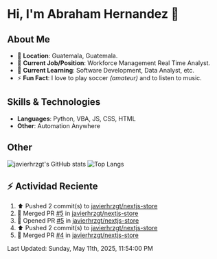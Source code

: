 # Hi, I'm Abraham Hernandez 👋

## About Me

- 📍 **Location**: Guatemala, Guatemala.
- 💼 **Current Job/Position**: Workforce Management Real Time Analyst.
- 🌱 **Current Learning**: Software Development, Data Analyst, etc.
- ⚡ **Fun Fact**: I love to play soccer *(amateur)* and to listen to music.

## Skills & Technologies

- **Languages**: Python, VBA, JS, CSS, HTML
- **Other**: Automation Anywhere

## Other

![javierhrzgt's GitHub stats](https://github-readme-stats.vercel.app/api?username=javierhrzgt&theme=shadowblue&show_icons=true)
![Top Langs](https://github-readme-stats.vercel.app/api/top-langs/?username=javierhrzgt&layout=compact)

## :zap: Actividad Reciente
<!--RECENT_ACTIVITY:start-->
1. ⬆️ Pushed 2 commit(s) to [javierhrzgt/nextjs-store](https://github.com/javierhrzgt/nextjs-store)<br>
2. 🎉 Merged PR [#5](https://github.com/javierhrzgt/nextjs-store/pull/5) in [javierhrzgt/nextjs-store](https://github.com/javierhrzgt/nextjs-store)<br>
3. 💪 Opened PR [#5](https://github.com/javierhrzgt/nextjs-store/pull/5) in [javierhrzgt/nextjs-store](https://github.com/javierhrzgt/nextjs-store)<br>
4. ⬆️ Pushed 2 commit(s) to [javierhrzgt/nextjs-store](https://github.com/javierhrzgt/nextjs-store)<br>
5. 🎉 Merged PR [#4](https://github.com/javierhrzgt/nextjs-store/pull/4) in [javierhrzgt/nextjs-store](https://github.com/javierhrzgt/nextjs-store)<br>
<!--RECENT_ACTIVITY:end-->
<!--RECENT_ACTIVITY:last_update-->
Last Updated: Sunday, May 11th, 2025, 11:54:00 PM
<!--RECENT_ACTIVITY:last_update_end-->
